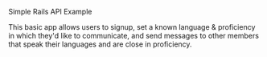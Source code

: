 Simple Rails API Example 

This basic app allows users to signup, set a known language & proficiency in which they'd like to communicate, and send messages to other members that speak their languages and are close in proficiency. 
